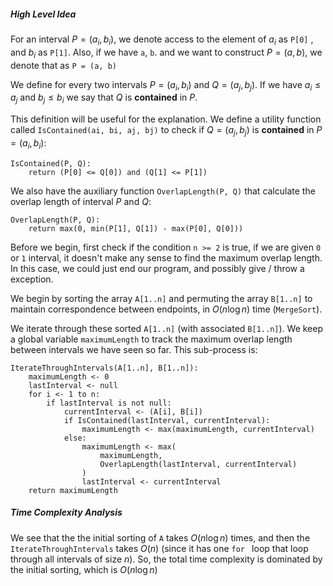 ##### High Level Idea

For an interval $P = (a_i, b_i)$, we denote access to the element of $a_i$ as `P[0]` , and $b_i$ as `P[1]`. Also, if we have `a`, `b`. and we want to construct $P = (a, b)$, we denote that as `P = (a, b)`

We define for every two intervals $P = (a_i, b_i)$ and $Q = (a_j, b_j)$. If we have $a_i \le a_j$ and $b_j \le b_i$ we say that $Q$ is **contained** in $P$. 

This definition will be useful for the explanation. We define a utility function called `IsContained(ai, bi, aj, bj)` to check if $Q = (a_j, b_j)$ is **contained** in $P = (a_i, b_i)$:

```pseudocode
IsContained(P, Q):
	return (P[0] <= Q[0]) and (Q[1] <= P[1])
```

We also have the auxiliary function `OverlapLength(P, Q)` that calculate the overlap length of interval $P$ and $Q$:

```pseudocode
OverlapLength(P, Q):
	return max(0, min(P[1], Q[1]) - max(P[0], Q[0]))
```

Before we begin, first check if the condition `n >= 2` is true, if we are given `0` or `1` interval, it doesn't make any sense to find the maximum overlap length. In this case, we could just end our program, and possibly give / throw a exception.

We begin by sorting the array `A[1..n]` and permuting the array `B[1..n]` to maintain correspondence between endpoints, in $O(n\log n)$ time (`MergeSort`).

We iterate through these sorted `A[1..n]` (with associated `B[1..n]`). We keep a global variable `maximumLength` to track the maximum overlap length between intervals we have seen so far. This sub-process is:

```pseudocode
IterateThroughIntervals(A[1..n], B[1..n]):
	maximumLength <- 0
    lastInterval <- null
	for i <- 1 to n:
		if lastInterval is not null:
			currentInterval <- (A[i], B[i])
			if IsContained(lastInterval, currentInterval):
				maximumLength <- max(maximumLength, currentInterval)
			else:
				maximumLength <- max(
					maximumLength,
					OverlapLength(lastInterval, currentInterval)
				)
				lastInterval <- currentInterval
	return maximumLength	
```

##### Time Complexity Analysis

We see that the the initial sorting of `A` takes $O(n\log n)$ times, and then the `IterateThroughIntervals` takes $O(n)$ (since it has one `for ` loop that loop through all intervals of size $n$). So, the total time complexity is dominated by the initial sorting, which is $O(n\log n )$

